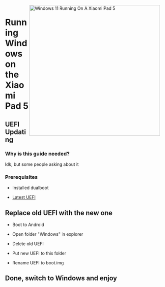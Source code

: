 <img align="right" src="https://raw.githubusercontent.com/erdilS/Port-Windows-11-Xiaomi-Pad-5/main/nabu.png" width="425" alt="Windows 11 Running On A Xiaomi Pad 5">

# Running Windows on the Xiaomi Pad 5

## UEFI Updating

### Why is this guide needed?

Idk, but some people asking about it 

### Prerequisites

- Installed dualboot
  
- [Latest UEFI](https://raw.githubusercontent.com/erdilS/Port-Windows-11-Xiaomi-Pad-5/main/images/xiaomi-nabu_20240212-V2.img)

## Replace old UEFI with the new one

- Boot to Android

- Open folder "Windows" in explorer

- Delete old UEFI

- Put new UEFI to this folder

- Rename UEFI to boot.img 

## Done, switch to Windows and enjoy 

